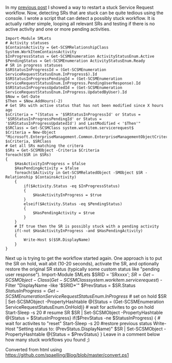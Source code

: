 ﻿In my [previous
post](http://codebeaver.blogspot.dk/2014/06/managing-activities-and-restarting.html)
I showed a way to restart a stuck Service Request workflow. Now,
detecting SRs that are stuck can be quite tedious using the console. I
wrote a script that can detect a possibly stuck workflow. It is actually
rather simple, looping all relevant SRs and testing if there is no
active activity and one or more pending activities.

    Import-Module SMLets
    # Activity statuses
    $ContainsActivity = Get-SCSMRelationshipClass System.WorkItemContainsActivity
    $InProgressStatus = Get-SCSMEnumeration ActivityStatusEnum.Active
    $PendingStatus = Get-SCSMEnumeration ActivityStatusEnum.Ready
    # SR in progress statuses
    $SRStatusInProgressId = (Get-SCSMEnumeration ServiceRequestStatusEnum.InProgress$).Id
    $SRStatusInProgressPendingId = (Get-SCSMEnumeration ServiceRequestStatusEnum.InProgress.PendingUserResponse).Id
    $SRStatusInProgressUpdatedId = (Get-SCSMEnumeration ServiceRequestStatusEnum.InProgress.UpdatedByUser).Id
    $Now = Get-Date
    $Then = $Now.AddHours(-2)
    # Get SRs with active status that has not been modified since X hours ago
    $sCriteria = "(Status = '$SRStatusInProgressId' or Status = '$SRStatusInProgressPendingId' or Status = '$SRStatusInProgressUpdatedId') and LastModified < '$Then'"
    $SRClass = Get-SCSMClass system.workitem.servicerequest$
    $Criteria = New-Object "Microsoft.EnterpriseManagement.Common.EnterpriseManagementObjectCriteria" $sCriteria, $SRClass
    # Get all SRs matching the critera
    $SRs = Get-SCSMObject -Criteria $Criteria
    foreach($SR in $SRs)
    {
        $HasActivityInProgress = $false
        $HasPendingActivity = $false
        foreach($Activity in Get-SCSMRelatedObject -SMObject $SR -Relationship $ContainsActivity)
        {
            if($Activity.Status -eq $InProgressStatus)
            {
                $HasActivityInProgress = $true            
            }
            elseif($Activity.Status -eq $PendingStatus)
            {
                $HasPendingActivity = $true
            }
        }
        # If true then the SR is possibly stuck with a pending activity
        if(-not $HasActivityInProgress -and $HasPendingActivity)
        {
            Write-Host $($SR.DisplayName)
        }
    }
Next up is trying to get the workflow started again. One approach is to
put the SR on hold, wait abit (10-20 seconds), activate the SR, and
optionally restore the original SR status (typically some custom status
like \"pending user response\").
    Import-Module SMLets
    $SRID = 'SRxxxx';
    $SR = Get-SCSMObject -Class (Get-SCSMClass system.workitem.servicerequest$) -Filter "DisplayName -like '$SRID*'"
    $PrevStatus = $SR.Status
    $StatusInProgress = Get-SCSMEnumeration ServiceRequestStatusEnum.InProgress$
    # set on hold
    $SR | Set-SCSMObject -PropertyHashtable @{Status = (Get-SCSMEnumeration ServiceRequestStatusEnum.OnHold)}
    # wait for activites to go on hold
    Start-Sleep -s 20
    # resume SR
    $SR | Set-SCSMObject -PropertyHashtable @{Status = $StatusInProgress}
    if($PrevStatus -ne $StatusInProgress)
    {
        # wait for activites to "reset"
        Start-Sleep -s 20
        #restore previous status
        Write-Host "Setting status to: $($PrevStatus.DisplayName)"
        $SR | Set-SCSMObject -PropertyHashtable @{Status = $PrevStatus}
    }
Leave in a comment below how many stuck workflows you found ;)

Converted from html using https://github.com/spaelling/Blog/blob/master/convert.ps1 

